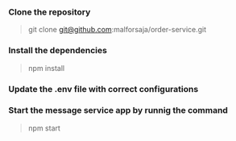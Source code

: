 ### Clone the repository
> git clone git@github.com:malforsaja/order-service.git

### Install the dependencies
> npm install

### Update the .env file with correct configurations

### Start the message service app by runnig the command
> npm start